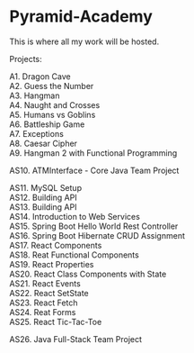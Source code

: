 # Pyramid-Academy
This is where all my work will be hosted. 

Projects:

A1. Dragon Cave\
A2. Guess the Number\
A3. Hangman\
A4. Naught and Crosses\
A5. Humans vs Goblins\
A6. Battleship Game\
A7. Exceptions\
A8. Caesar Cipher\
A9. Hangman 2 with Functional Programming

AS10. ATMInterface - Core Java Team Project

AS11. MySQL Setup\
AS12. Building API\
AS13. Building API\
AS14. Introduction to Web Services\
AS15. Spring Boot Hello World Rest Controller\
AS16. Spring Boot Hibernate CRUD Assignment\
AS17. React Components\
AS18. Reat Functional Components\
AS19. React Properties\
AS20. React Class Components with State\
AS21. React Events\
AS22. React SetState\
AS23. React Fetch\
AS24. Reat Forms\
AS25. React Tic-Tac-Toe

AS26. Java Full-Stack Team Project

